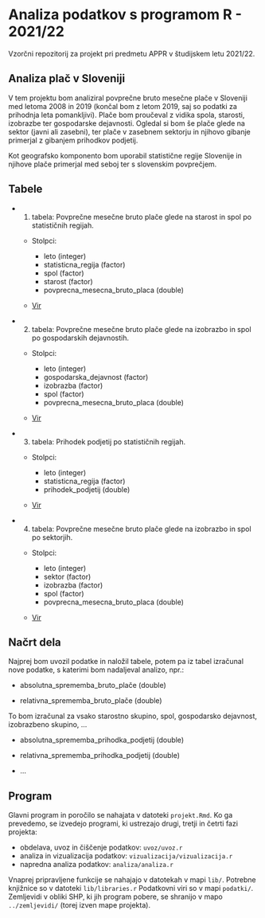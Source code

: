 # Analiza podatkov s programom R - 2021/22

Vzorčni repozitorij za projekt pri predmetu APPR v študijskem letu 2021/22. 

## Analiza plač v Sloveniji

V tem projektu bom analiziral povprečne bruto mesečne plače v Sloveniji med letoma 2008 in 2019 (končal bom z letom 2019, saj so podatki za prihodnja leta pomankljivi). Plače bom proučeval z vidika spola, starosti, izobrazbe  ter gospodarske dejavnosti. Ogledal si bom še plače glede na sektor (javni ali zasebni), ter plače v zasebnem sektorju in njihovo gibanje primerjal z gibanjem prihodkov podjetij.

Kot geografsko komponento bom uporabil statistične regije Slovenije in njihove plače primerjal med seboj ter s slovenskim povprečjem. 

## Tabele

  * 1. tabela: Povprečne mesečne bruto plače glede na starost in spol po statističnih regijah.
    + Stolpci: 
      + leto (integer)
      + statisticna_regija (factor)
      + spol (factor)
      + starost (factor)
      + povprecna_mesecna_bruto_placa (double)
      
    + [Vir](https://pxweb.stat.si/SiStatData/pxweb/sl/Data/-/0711321S.px) 
   
  * 2. tabela: Povprečne mesečne bruto plače glede na izobrazbo in spol po gospodarskih dejavnostih.
    + Stolpci:
      + leto (integer)
      + gospodarska_dejavnost (factor)
      + izobrazba (factor)
      + spol (factor)
      + povprecna_mesecna_bruto_placa (double)
      
    + [Vir](https://pxweb.stat.si/SiStatData/pxweb/sl/Data/-/0711310S.px)
    
  * 3. tabela: Prihodek podjetij po statističnih regijah.
    + Stolpci:
      + leto (integer)
      + statisticna_regija (factor)
      + prihodek_podjetij (double)
      
    + [Vir](https://pxweb.stat.si/SiStatData/pxweb/sl/Data/-/1418807S.px)
    
  * 4. tabela: Povprečne mesečne bruto plače glede na izobrazbo in spol po sektorjih.
    + Stolpci:
      + leto (integer)
      + sektor (factor)
      + izobrazba (factor)
      + spol (factor)
      + povprecna_mesecna_bruto_placa (double)
      
    + [Vir](https://pxweb.stat.si/SiStatData/pxweb/sl/Data/-/0711340S.px)

## Načrt dela

Najprej bom uvozil podatke in naložil tabele, potem pa iz tabel izračunal nove podatke, s katerimi bom nadaljeval analizo, npr.:
  
  * absolutna_sprememba_bruto_plače (double)
  
  * relativna_sprememba_bruto_plače (double)
  
  To bom izračunal za vsako starostno skupino, spol, gospodarsko dejavnost, izobrazbeno skupino, ... 
  
  * absolutna_sprememba_prihodka_podjetij (double)
  
  * relativna_sprememba_prihodka_podjetij (double)
  
  * ...


## Program

Glavni program in poročilo se nahajata v datoteki `projekt.Rmd`.
Ko ga prevedemo, se izvedejo programi, ki ustrezajo drugi, tretji in četrti fazi projekta:

* obdelava, uvoz in čiščenje podatkov: `uvoz/uvoz.r`
* analiza in vizualizacija podatkov: `vizualizacija/vizualizacija.r`
* napredna analiza podatkov: `analiza/analiza.r`

Vnaprej pripravljene funkcije se nahajajo v datotekah v mapi `lib/`.
Potrebne knjižnice so v datoteki `lib/libraries.r`
Podatkovni viri so v mapi `podatki/`.
Zemljevidi v obliki SHP, ki jih program pobere,
se shranijo v mapo `../zemljevidi/` (torej izven mape projekta).

